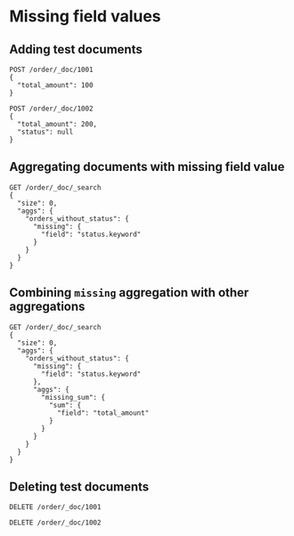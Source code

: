 # Missing field values

## Adding test documents

```
POST /order/_doc/1001
{
  "total_amount": 100
}
```

```
POST /order/_doc/1002
{
  "total_amount": 200,
  "status": null
}
```

## Aggregating documents with missing field value

```
GET /order/_doc/_search
{
  "size": 0,
  "aggs": {
    "orders_without_status": {
      "missing": {
        "field": "status.keyword"
      }
    }
  }
}
```

## Combining `missing` aggregation with other aggregations

```
GET /order/_doc/_search
{
  "size": 0,
  "aggs": {
    "orders_without_status": {
      "missing": {
        "field": "status.keyword"
      },
      "aggs": {
        "missing_sum": {
          "sum": {
            "field": "total_amount"
          }
        }
      }
    }
  }
}
```

## Deleting test documents

```
DELETE /order/_doc/1001
```

```
DELETE /order/_doc/1002
```